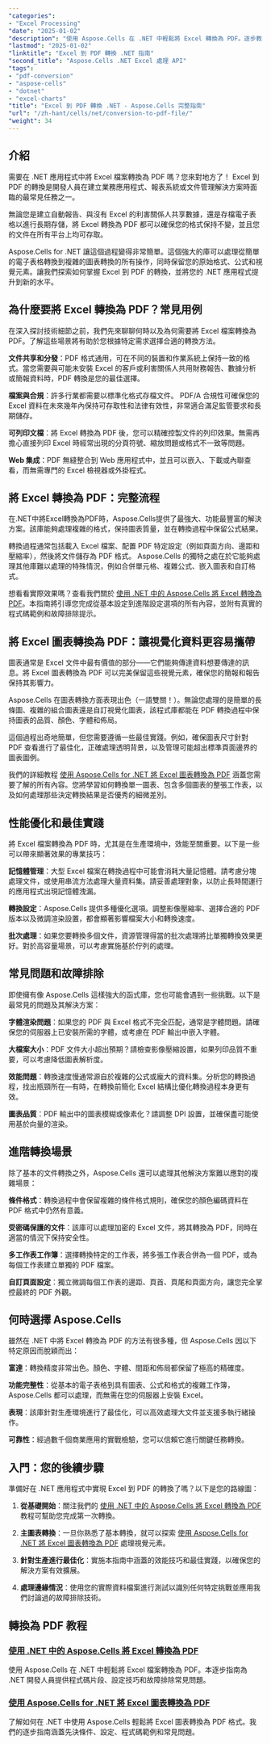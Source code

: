 ```yaml
---
"categories":
- "Excel Processing"
"date": "2025-01-02"
"description": "使用 Aspose.Cells 在 .NET 中輕鬆將 Excel 轉換為 PDF。逐步教學、程式碼範例和專家提示，幫助您實現 Excel 到 PDF 的無縫轉換。"
"lastmod": "2025-01-02"
"linktitle": "Excel 到 PDF 轉換 .NET 指南"
"second_title": "Aspose.Cells .NET Excel 處理 API"
"tags":
- "pdf-conversion"
- "aspose-cells"
- "dotnet"
- "excel-charts"
"title": "Excel 到 PDF 轉換 .NET - Aspose.Cells 完整指南"
"url": "/zh-hant/cells/net/conversion-to-pdf-file/"
"weight": 34
---
```


## 介紹

需要在 .NET 應用程式中將 Excel 檔案轉換為 PDF 嗎？您來對地方了！ Excel 到 PDF 的轉換是開發人員在建立業務應用程式、報表系統或文件管理解決方案時面臨的最常見任務之一。

無論您是建立自動報告、與沒有 Excel 的利害關係人共享數據，還是存檔電子表格以進行長期存儲，將 Excel 轉換為 PDF 都可以確保您的格式保持不變，並且您的文件在所有平台上均可存取。

Aspose.Cells for .NET 讓這個過程變得非常簡單。這個強大的庫可以處理從簡單的電子表格轉換到複雜的圖表轉換的所有操作，同時保留您的原始格式、公式和視覺元素。讓我們探索如何掌握 Excel 到 PDF 的轉換，並將您的 .NET 應用程式提升到新的水平。

## 為什麼要將 Excel 轉換為 PDF？常見用例

在深入探討技術細節之前，我們先來聊聊何時以及為何需要將 Excel 檔案轉換為 PDF。了解這些場景將有助於您根據特定需求選擇合適的轉換方法。

**文件共享和分發**：PDF 格式通用，可在不同的裝置和作業系統上保持一致的格式。當您需要與可能未安裝 Excel 的客戶或利害關係人共用財務報告、數據分析或簡報資料時，PDF 轉換是您的最佳選擇。

**檔案與合規**：許多行業都需要以標準化格式存檔文件。 PDF/A 合規性可確保您的 Excel 資料在未來幾年內保持可存取性和法律有效性，非常適合滿足監管要求和長期儲存。

**可列印文檔**：將 Excel 轉換為 PDF 後，您可以精確控製文件的列印效果。無需再擔心直接列印 Excel 時經常出現的分頁符號、縮放問題或格式不一致等問題。

**Web 集成**：PDF 無縫整合到 Web 應用程式中，並且可以嵌入、下載或內聯查看，而無需專門的 Excel 檢視器或外掛程式。

## 將 Excel 轉換為 PDF：完整流程

在.NET中將Excel轉換為PDF時，Aspose.Cells提供了最強大、功能最豐富的解決方案。該庫能夠處理複雜的格式，保持圖表質量，並在轉換過程中保留公式結果。

轉換過程通常包括載入 Excel 檔案、配置 PDF 特定設定（例如頁面方向、邊距和壓縮率），然後將文件儲存為 PDF 格式。 Aspose.Cells 的獨特之處在於它能夠處理其他庫難以處理的特殊情況，例如合併單元格、複雜公式、嵌入圖表和自訂格式。

想看看實際效果嗎？查看我們關於 [使用 .NET 中的 Aspose.Cells 將 Excel 轉換為 PDF](./convert-excel-to-pdf/)。本指南將引導您完成從基本設定到進階設定選項的所有內容，並附有真實的程式碼範例和故障排除提示。

## 將 Excel 圖表轉換為 PDF：讓視覺化資料更容易攜帶

圖表通常是 Excel 文件中最有價值的部分——它們能夠傳達資料想要傳達的訊息。將 Excel 圖表轉換為 PDF 可以完美保留這些視覺元素，確保您的簡報和報告保持其影響力。

Aspose.Cells 在圖表轉換方面表現出色（一語雙關！）。無論您處理的是簡單的長條圖、複雜的組合圖表還是自訂視覺化圖表，該程式庫都能在 PDF 轉換過程中保持圖表的品質、顏色、字體和佈局。

這個過程出奇地簡單，但您需要遵循一些最佳實踐。例如，確保圖表尺寸針對 PDF 查看進行了最佳化，正確處理透明背景，以及管理可能超出標準頁面邊界的圖表圖例。

我們的詳細教程 [使用 Aspose.Cells for .NET 將 Excel 圖表轉換為 PDF](./convert-excel-charts-to-pdf/) 涵蓋您需要了解的所有內容。您將學習如何轉換單一圖表、包含多個圖表的整張工作表，以及如何處理那些決定轉換結果是否優秀的細微差別。

## 性能優化和最佳實踐

將 Excel 檔案轉換為 PDF 時，尤其是在生產環境中，效能至關重要。以下是一些可以帶來顯著效果的專業技巧：

**記憶體管理**：大型 Excel 檔案在轉換過程中可能會消耗大量記憶體。請考慮分塊處理文件，或使用串流方法處理大量資料集。請妥善處理對象，以防止長時間運行的應用程式出現記憶體洩漏。

**轉換設定**：Aspose.Cells 提供多種優化選項。調整影像壓縮率、選擇合適的 PDF 版本以及微調渲染設置，都會顯著影響檔案大小和轉換速度。

**批次處理**：如果您要轉換多個文件，資源管理得當的批次處理將比單獨轉換效果更好。對於高容量場景，可以考慮實施基於佇列的處理。

## 常見問題和故障排除

即使擁有像 Aspose.Cells 這樣強大的函式庫，您也可能會遇到一些挑戰。以下是最常見的問題及其解決方案：

**字體渲染問題**：如果您的 PDF 與 Excel 格式不完全匹配，通常是字體問題。請確保您的伺服器上已安裝所需的字體，或考慮在 PDF 輸出中嵌入字體。

**大檔案大小**：PDF 文件大小超出預期？請檢查影像壓縮設置，如果列印品質不重要，可以考慮降低圖表解析度。

**效能問題**：轉換速度慢通常源自於複雜的公式或龐大的資料集。分析您的轉換過程，找出瓶頸所在—有時，在轉換前簡化 Excel 結構比優化轉換過程本身更有效。

**圖表品質**：PDF 輸出中的圖表模糊或像素化？請調整 DPI 設置，並確保盡可能使用基於向量的渲染。

## 進階轉換場景

除了基本的文件轉換之外，Aspose.Cells 還可以處理其他解決方案難以應對的複雜場景：

**條件格式**：轉換過程中會保留複雜的條件格式規則，確保您的顏色編碼資料在 PDF 格式中仍然有意義。

**受密碼保護的文件**：該庫可以處理加密的 Excel 文件，將其轉換為 PDF，同時在適當的情況下保持安全性。

**多工作表工作簿**：選擇轉換特定的工作表，將多張工作表合併為一個 PDF，或為每個工作表建立單獨的 PDF 檔案。

**自訂頁面設定**：獨立微調每個工作表的邊距、頁首、頁尾和頁面方向，讓您完全掌控最終的 PDF 外觀。

## 何時選擇 Aspose.Cells

雖然在 .NET 中將 Excel 轉換為 PDF 的方法有很多種，但 Aspose.Cells 因以下特定原因而脫穎而出：

**富達**：轉換精度非常出色。顏色、字體、間距和佈局都保留了極高的精確度。

**功能完整性**：從基本的電子表格到具有圖表、公式和格式的複雜工作簿，Aspose.Cells 都可以處理，而無需在您的伺服器上安裝 Excel。

**表現**：該庫針對生產環境進行了最佳化，可以高效處理大文件並支援多執行緒操作。

**可靠性**：經過數千個商業應用的實戰檢驗，您可以信賴它進行關鍵任務轉換。

## 入門：您的後續步驟

準備好在 .NET 應用程式中實現 Excel 到 PDF 的轉換了嗎？以下是您的路線圖：

1. **從基礎開始**：關注我們的 [使用 .NET 中的 Aspose.Cells 將 Excel 轉換為 PDF](./convert-excel-to-pdf/) 教程可幫助您完成第一次轉換。

2. **主圖表轉換**：一旦你熟悉了基本轉換，就可以探索 [使用 Aspose.Cells for .NET 將 Excel 圖表轉換為 PDF](./convert-excel-charts-to-pdf/) 處理視覺元素。

3. **針對生產進行最佳化**：實施本指南中涵蓋的效能技巧和最佳實踐，以確保您的解決方案有效擴展。

4. **處理邊緣情況**：使用您的實際資料檔案進行測試以識別任何特定挑戰並應用我們討論過的故障排除技術。

## 轉換為 PDF 教程

### [使用 .NET 中的 Aspose.Cells 將 Excel 轉換為 PDF](./convert-excel-to-pdf/)
使用 Aspose.Cells 在 .NET 中輕鬆將 Excel 檔案轉換為 PDF。本逐步指南為 .NET 開發人員提供程式碼片段、設定技巧和故障排除常見問題。

### [使用 Aspose.Cells for .NET 將 Excel 圖表轉換為 PDF](./convert-excel-charts-to-pdf/)
了解如何在 .NET 中使用 Aspose.Cells 輕鬆將 Excel 圖表轉換為 PDF 格式。我們的逐步指南涵蓋先決條件、設定、程式碼範例和常見問題。